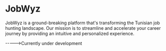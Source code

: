 # JobWyz
JobWyz is a ground-breaking platform that's transforming the Tunisian job hunting landscape. Our mission is to streamline and accelerate your career journey by providing an intuitive and personalized experience.



----->Currently under development
